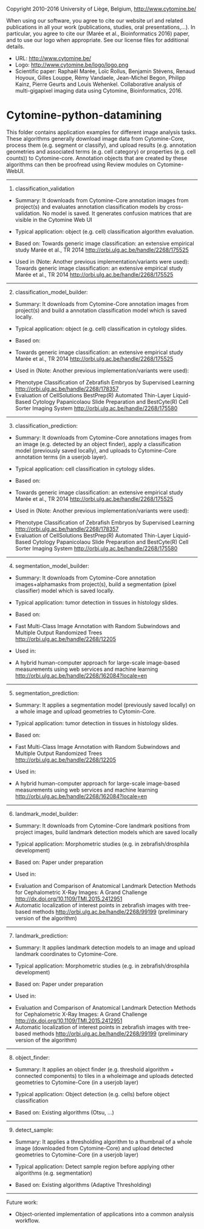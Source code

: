 Copyright 2010-2016 University of Liège, Belgium, http://www.cytomine.be/


When using our software, you agree to cite our website url and related publications in all your work (publications, studies, oral presentations,...). In particular, you agree to cite our (Marée et al., Bioinformatics 2016) paper, and to use our logo when appropriate. See our license files for additional details.

- URL: http://www.cytomine.be/
- Logo: http://www.cytomine.be/logo/logo.png
- Scientific paper: Raphaël Marée, Loïc Rollus, Benjamin Stévens, Renaud Hoyoux, Gilles Louppe, Rémy Vandaele, Jean-Michel Begon, Philipp Kainz, Pierre Geurts and Louis Wehenkel. Collaborative analysis of multi-gigapixel imaging data using Cytomine, Bioinformatics, 2016.

# Cytomine-python-datamining

This folder contains application examples for different image analysis tasks.
These algorithms generally download image data from Cytomine-Core, process them
(e.g. segment or classify), and upload results (e.g. annotation geometries
and associated terms (e.g. cell category) or properties (e.g. cell counts))
to Cytomine-core. Annotation objects that are created by these algorithms can then
be proofread using Review modules on Cytomine-WebUI.


---------------------------------------------------------------------------------
1) classification_validation
* Summary: It downloads from Cytomine-Core annotation images from project(s) and evaluates annotation classification models by cross-validation. No model is saved. It generates confusion matrices that are visible in the Cytomine Web UI

* Typical application: object (e.g. cell) classification algorithm evaluation.

* Based on:
Towards generic image classification: an extensive empirical study
Marée et al., TR 2014 http://orbi.ulg.ac.be/handle/2268/175525

* Used in (Note: Another previous implementation/variants were used):
Towards generic image classification: an extensive empirical study
Marée et al., TR 2014 http://orbi.ulg.ac.be/handle/2268/175525

---------------------------------------------------------------------------------
2) classification_model_builder:

* Summary: It downloads from Cytomine-Core annotation images from project(s) and build a annotation classification model which is saved locally.

* Typical application: object (e.g. cell) classification in cytology slides.

* Based on:
- Towards generic image classification: an extensive empirical study
Marée et al., TR 2014 http://orbi.ulg.ac.be/handle/2268/175525

* Used in (Note: Another previous implementation/variants were used):
- Phenotype Classification of Zebrafish Embryos by Supervised Learning
http://orbi.ulg.ac.be/handle/2268/178357
- Evaluation of CellSolutions BestPrep(R) Automated Thin-Layer Liquid-Based Cytology Papanicolaou Slide Preparation and BestCyte(R) Cell Sorter Imaging System
http://orbi.ulg.ac.be/handle/2268/175580


---------------------------------------------------------------------------------
3) classification_prediction:

* Summary: It downloads from Cytomine-Core annotations images from an image (e.g. detected by an object finder), 
apply a classification model (previously saved locally), and  uploads to Cytomine-Core annotation 
terms (in a userjob layer).

* Typical application: cell classification in cytology slides.

* Based on:
- Towards generic image classification: an extensive empirical study
Marée et al., TR 2014 http://orbi.ulg.ac.be/handle/2268/175525

* Used in (Note: Another previous implementation/variants were used):
- Phenotype Classification of Zebrafish Embryos by Supervised Learning
http://orbi.ulg.ac.be/handle/2268/178357
- Evaluation of CellSolutions BestPrep(R) Automated Thin-Layer Liquid-Based Cytology Papanicolaou Slide Preparation and BestCyte(R) Cell Sorter Imaging System
http://orbi.ulg.ac.be/handle/2268/175580


---------------------------------------------------------------------------------
4) segmentation_model_builder:

* Summary: It downloads from Cytomine-Core annotation images+alphamasks from project(s), build a segmentation (pixel classifier) model which is saved locally.

* Typical application: tumor detection in tissues in histology slides.

* Based on:
- Fast Multi-Class Image Annotation with Random Subwindows and Multiple Output Randomized Trees
http://orbi.ulg.ac.be/handle/2268/12205

* Used in:
- A hybrid human-computer approach for large-scale image-based measurements using web services and machine learning
http://orbi.ulg.ac.be/handle/2268/162084?locale=en

---------------------------------------------------------------------------------
5) segmentation_prediction:

* Summary: It applies a segmentation model (previously saved locally) on a whole image and upload geometries to Cytomin-Core.

* Typical application: tumor detection in tissues in histology slides.

* Based on:
- Fast Multi-Class Image Annotation with Random Subwindows and Multiple Output Randomized Trees
http://orbi.ulg.ac.be/handle/2268/12205

* Used in:
- A hybrid human-computer approach for large-scale image-based measurements using web services and machine learning
http://orbi.ulg.ac.be/handle/2268/162084?locale=en


---------------------------------------------------------------------------------
6) landmark_model_builder:

* Summary: It downloads from Cytomine-Core landmark positions from project images, build landmark detection models which are saved locally

* Typical application: Morphometric studies (e.g. in zebrafish/drosphila development)

* Based on:
Paper under preparation

* Used in:
- Evaluation and Comparison of Anatomical Landmark Detection Methods for Cephalometric X-Ray Images: A Grand Challenge
http://dx.doi.org/10.1109/TMI.2015.2412951
- Automatic localization of interest points in zebrafish images with tree-based methods 
http://orbi.ulg.ac.be/handle/2268/99199 (preliminary version of the algorithm)

---------------------------------------------------------------------------------
7) landmark_prediction:

* Summary: It applies landmark detection models to an image and upload landmark coordinates to Cytomine-Core.

* Typical application: Morphometric studies (e.g. in zebrafish/drosphila development)

* Based on:
Paper under preparation

* Used in:
- Evaluation and Comparison of Anatomical Landmark Detection Methods for Cephalometric X-Ray Images: A Grand Challenge
http://dx.doi.org/10.1109/TMI.2015.2412951
- Automatic localization of interest points in zebrafish images with tree-based methods 
http://orbi.ulg.ac.be/handle/2268/99199 (preliminary version of the algorithm)

---------------------------------------------------------------------------------

8) object_finder:

* Summary: It applies an object finder (e.g. threshold algorithm + connected components) to
tiles in a wholeimage and uploads detected geometries to Cytomine-Core (in a userjob layer)

* Typical application: Object detection (e.g. cells) before object classification

* Based on:
Existing algorithms (Otsu, ...)


---------------------------------------------------------------------------------

9) detect_sample:

* Summary: It applies a thresholding algorithm to a thumbnail of a whole image (downloaded
from Cytomine-Core) and upload detected geometries to Cytomine-Core (in a userjob layer)

* Typical application: Detect sample region before applying other algorithms (e.g. segmentation)

* Based on:
Existing algorithms (Adaptive Thresholding)


---------------------------------------------------------------------------------


Future work:
- Object-oriented implementation of applications into a common analysis workflow.
